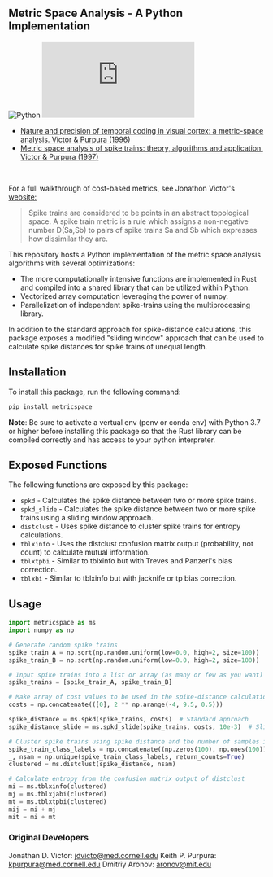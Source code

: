 
## Metric Space Analysis - A Python Implementation 

![Python](https://img.shields.io/badge/python-3670A0?style=?style=plastic&logo=python&logoColor=ffdd54)
[![GitHub license](https://badgen.net/github/license/Naereen/Strapdown.js)](https://github.com/NeuroPyPy/metricspace/blob/master/LICENSE)

* <a href=https://journals.physiology.org/doi/abs/10.1152/jn.1996.76.2.1310> Nature and precision of temporal coding in visual cortex: a metric-space analysis. Victor & Purpura (1996)</a>
* <a href="https://www.tandfonline.com/doi/abs/10.1088/0954-898X_8_2_003"> Metric space analysis of spike trains: theory, algorithms and application. Victor & Purpura (1997) </a>
<br>

For a full walkthrough of cost-based metrics, see Jonathon Victor's <a href="http://www-users.med.cornell.edu/~jdvicto/metricdf.html#introduction"> website: </a> 

> Spike trains are considered to be points in an abstract topological space. A spike train metric is a rule which assigns a non-negative number D(Sa,Sb) to pairs of spike trains Sa and Sb which expresses how dissimilar they are.
 
This repository hosts a Python implementation of the metric space analysis algorithms with several optimizations:
* The more computationally intensive functions are implemented in Rust and compiled into a shared library that can be utilized within Python.
* Vectorized array computation leveraging the power of numpy.
* Parallelization of independent spike-trains using the multiprocessing library.

In addition to the standard approach for spike-distance calculations, this package exposes a modified "sliding window" approach that can be used to calculate spike distances for spike trains of unequal length.

## Installation
To install this package, run the following command:
```bash
pip install metricspace
```
**Note**: Be sure to activate a vertual env (penv or conda env) with Python 3.7 or higher before installing this package so that the Rust library can be compiled correctly and has access to your python interpreter.

## Exposed Functions
The following functions are exposed by this package:
* `spkd` - Calculates the spike distance between two or more spike trains.
* `spkd_slide` - Calculates the spike distance between two or more spike trains using a sliding window approach.
* `distclust` - Uses spike distance to cluster spike trains for entropy calculations.
* `tblxinfo` -  Uses the distclust confusion matrix output (probability, not count) to calculate mutual information.
* `tblxtpbi` - Similar to tblxinfo but with Treves and Panzeri's bias correction.
* `tblxbi` - Similar to tblxinfo but with jacknife or tp bias correction.

## Usage
```python
import metricspace as ms
import numpy as np

# Generate random spike trains
spike_train_A = np.sort(np.random.uniform(low=0.0, high=2, size=100))
spike_train_B = np.sort(np.random.uniform(low=0.0, high=2, size=100))

# Input spike trains into a list or array (as many or few as you want)
spike_trains = [spike_train_A, spike_train_B] 

# Make array of cost values to be used in the spike-distance calculation (here we get 0 to 512)
costs = np.concatenate(([0], 2 ** np.arange(-4, 9.5, 0.5)))

spike_distance = ms.spkd(spike_trains, costs)  # Standard approach
spike_distance_slide = ms.spkd_slide(spike_trains, costs, 10e-3)  # Sliding window approach with search window of 1ms

# Cluster spike trains using spike distance and the number of samples in each class
spike_train_class_labels = np.concatenate((np.zeros(100), np.ones(100))) # 100 samples in each class, randomly generated
_, nsam = np.unique(spike_train_class_labels, return_counts=True)
clustered = ms.distclust(spike_distance, nsam)

# Calculate entropy from the confusion matrix output of distclust
mi = ms.tblxinfo(clustered)
mj = ms.tblxjabi(clustered)
mt = ms.tblxtpbi(clustered)
mij = mi + mj
mit = mi + mt

```


### Original Developers
Jonathan D. Victor: jdvicto@med.cornell.edu
Keith P. Purpura: kpurpura@med.cornell.edu
Dmitriy Aronov: aronov@mit.edu 
